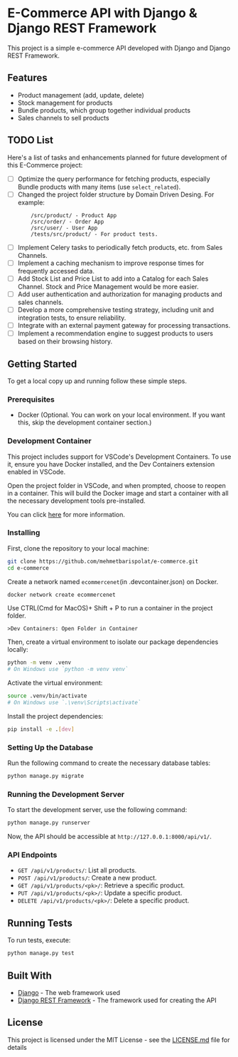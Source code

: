 # E-Commerce API with Django & Django REST Framework

This project is a simple e-commerce API developed with Django and Django REST Framework.

## Features

- Product management (add, update, delete)
- Stock management for products
- Bundle products, which group together individual products
- Sales channels to sell products

## TODO List

Here's a list of tasks and enhancements planned for future development of this E-Commerce project:

- [ ] Optimize the query performance for fetching products, especially Bundle products with many items (use `select_related`).
- [ ] Changed the project folder structure by Domain Driven Desing. For example: 
    ```
        /src/product/ - Product App
        /src/order/ - Order App
        /src/user/ - User App
        /tests/src/product/ - For product tests.
    ```
- [ ] Implement Celery tasks to periodically fetch products, etc. from Sales Channels.
- [ ] Implement a caching mechanism to improve response times for frequently accessed data.
- [ ] Add Stock List and Price List to add into a Catalog for each Sales Channel. Stock and Price Management would be more easier.
- [ ] Add user authentication and authorization for managing products and sales channels.
- [ ] Develop a more comprehensive testing strategy, including unit and integration tests, to ensure reliability.
- [ ] Integrate with an external payment gateway for processing transactions.
- [ ] Implement a recommendation engine to suggest products to users based on their browsing history.

## Getting Started

To get a local copy up and running follow these simple steps.

### Prerequisites

- Docker (Optional. You can work on your local environment. If you want this, skip the development container section.) 

### Development Container
This project includes support for VSCode's Development Containers. To use it, ensure you have Docker installed, and the Dev Containers extension enabled in VSCode.

Open the project folder in VSCode, and when prompted, choose to reopen in a container. This will build the Docker image and start a container with all the necessary development tools pre-installed.

You can click [here](https://code.visualstudio.com/docs/devcontainers/containers) for more information.

### Installing

First, clone the repository to your local machine:

```bash
git clone https://github.com/mehmetbarispolat/e-commerce.git
cd e-commerce
```

Create a network named `ecommercenet`(in .devcontainer.json) on Docker.

```bash
docker network create ecommercenet
```

Use CTRL(Cmd for MacOS)+ Shift + P to run a container in the project folder.

```
>Dev Containers: Open Folder in Container
```

Then, create a virtual environment to isolate our package dependencies locally:

```bash
python -m venv .venv
# On Windows use `python -m venv venv`
```

Activate the virtual environment:

```bash
source .venv/bin/activate
# On Windows use `.\venv\Scripts\activate`
```

Install the project dependencies:

```bash
pip install -e .[dev]
```

### Setting Up the Database

Run the following command to create the necessary database tables:

```bash
python manage.py migrate
```

### Running the Development Server

To start the development server, use the following command:

```bash
python manage.py runserver
```

Now, the API should be accessible at `http://127.0.0.1:8000/api/v1/`.

### API Endpoints

- `GET /api/v1/products/`: List all products.
- `POST /api/v1/products/`: Create a new product.
- `GET /api/v1/products/<pk>/`: Retrieve a specific product.
- `PUT /api/v1/products/<pk>/`: Update a specific product.
- `DELETE /api/v1/products/<pk>/`: Delete a specific product.

## Running Tests

To run tests, execute:

```bash
python manage.py test
```

## Built With

- [Django](https://www.djangoproject.com/) - The web framework used
- [Django REST Framework](https://www.django-rest-framework.org/) - The framework used for creating the API

## License

This project is licensed under the MIT License - see the [LICENSE.md](https://github.com/mehmetbarispolat/e-commerce/LICENSE.md) file for details
```